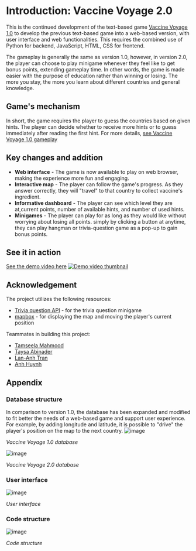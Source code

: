 # Introduction: Vaccine Voyage 2.0
This is the continued development of the text-based game [Vaccine Voyage 1.0](https://github.com/anh-tq-huynh/Vaccine_Voyage1.0-Text-based-game-/tree/main_game_update2.0) to develop the previous text-based game into a web-based version, with user interface and web functionalities. This requires the combined use of Python for backend, JavaScript, HTML, CSS for frontend.

The gameplay is generally the same as version 1.0, however, in version 2.0, the player can choose to play minigame whenever they feel like to get bonus points, extending gameplay time. In other words, the game is made easier with the purpose of education rather than winning or losing. The more you stay, the more you learn about different countries and general knowledge.

## Game's mechanism
In short, the game requires the player to guess the countries based on given hints. The player can decide whether to receive more hints or to guess immediately after reading the first hint.
For more details, [see Vaccine Voyage 1.0 gameplay](https://github.com/anh-tq-huynh/Vaccine_Voyage1.0-Text-based-game-/tree/main_game_update2.0)

## Key changes and addition
- **Web interface** - The game is now available to play on web browser, making the experience more fun and engaging.
- **Interactive map** - The player can follow the game's progress. As they answer correctly, they will "travel" to that country to collect vaccine's ingredient. 
- **Informative dashboard** - The player can see which level they are at,current points, number of available hints, and number of used hints.
- **Minigames** - The player can play for as long as they would like without worrying about losing all points. simply by clicking a button at anytime, they can play hangman or trivia-question game as a pop-up to gain bonus points.


## See it in action
[See the demo video here](https://youtu.be/gR3mfJVxawc)
[![Demo video thumbnail](https://github.com/user-attachments/assets/31284be9-a03f-4c72-b644-73d1561b3f5b)](https://youtu.be/gR3mfJVxawc)

## Acknowledgement
The project utilizes the following resources:
- [Trivia question API](https://the-trivia-api.com/) - for the trivia question minigame
- [mapbox](https://www.mapbox.com/) - for displaying the map and moving the player's current position

Teammates in building this project: 
- [Tamseela Mahmood](https://github.com/tamseelaa)
- [Taysa Abinader](https://github.com/TaysaAbinader)
- [Lan-Anh Tran](https://github.com/anhlt13)
- [Anh Huynh](https://github.com/anh-tq-huynh)
  
## Appendix
### Database structure
In comparison to version 1.0, the database has been expanded and modified to fit better the needs of a web-based game and support user experience. For example, by adding longitude and latitude, it is possible to "drive" the player's position on the map to the next country.
![image](https://github.com/user-attachments/assets/ec3013f0-ece8-4bfb-a4e2-77056ae23178)

_Vaccine Voyage 1.0 database_

![image](https://github.com/user-attachments/assets/5198dd66-63cc-49bc-b5eb-534e3593a66e)

_Vaccine Voyage 2.0 database_

### User interface
![image](https://github.com/user-attachments/assets/d21bef8e-959d-4b5d-8f21-55d41706e5e9)

_User interface_

### Code structure
![image](https://github.com/user-attachments/assets/3cc317de-db16-4aea-9184-edefa8ed13f2)

_Code structure_

